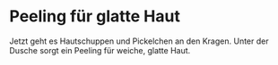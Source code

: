 # Peeling für glatte Haut
Jetzt geht es Hautschuppen und Pickelchen an den Kragen. Unter der Dusche sorgt ein Peeling für weiche, glatte Haut. 